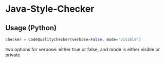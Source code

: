 # Java-Style-Checker

## Usage (Python)

```python
checker = CodeQualityChecker(verbose=False, mode='visible')
```

two options for verbose: either true or false, and mode is either visible or private
